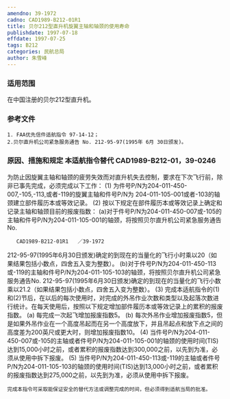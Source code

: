 ```yaml
---
amendno: 39-1972
cadno: CAD1989-B212-01R1
title: 贝尔212型直升机旋翼主轴和轴颈的使用寿命
publishdate: 1997-07-18
effdate: 1997-07-25
tags: B212
categories: 民航总局
author: 朱雪峰
---
```


### 适用范围 
在中国注册的贝尔212型直升机。

### 参考文件
    1. FAA优先信件适航指令 97-14-12；
    2.贝尔直升机公司紧急服务通告 No. 212-95-97(1995年 6月 30日颁发)。

### 原因、措施和规定 本适航指令替代 CAD1989-B212-01，39-0246 
为防止因旋翼主轴和轴颈的疲劳失效而对直升机失去控制，要求在下次飞行前，除非已事先完成，必须完成以下工作： 
    (1) 为件号P/N为204-011-450-007,-105,-113,或者-119的旋翼主轴和件号P/N为 204-011-105-001或者-103的轴颈建立部件履历本或等效记录。 
    (2) 按以下规定在部件履历本或等效记录上确定和记录主轴和轴颈目前的报废指数： 
(a)对于件号P/N为204-011-450-007或-105的主轴和件号P/N为204-011-105-001的轴颈，将按照贝尔直升机公司紧急服务通告No. 

       CAD1989-B212-01R1   ／39-1972 
212-95-97(1995年6月30日颁发)确定的到现在的当量化的飞行小时乘以20（如果结果包括小数点，四舍五入变为整数）。 
(b)对于件号P/N为204-011-450-113或-119的主轴和件号P/N为204-011-105-103的轴颈，将按照贝尔直升机公司紧急服务通告No. 212-95-97(1995年6月30日颁发)确定的到现在的当量化的飞行小数乘以21.2（如果结果包括小数点，四舍五入变为整数）。 
    (3) 完成本适航指令的(1)和(2)节后，在以后的每次使用时，对完成的外吊作业次数和类型以及起落次数进行统计。在每天使用后，按照以下规定增加部件履历本或等效记录上的累积的报废指数。 
        (a) 每完成一次起飞增加报废指数5。 
        (b) 每次外吊作业增加报废指数5，但是如果外吊作业在一个高度吊起而在另一个高度放下，并且吊起点和放下点之间的高度差为200英尺或更大时，则增加报废指数10。 
(4) 当件号P/N为204-011-450-007或-105的主轴或者件号P/N为204-011-105-001的轴颈的使用时间(TIS)达到15,000小时之前，或者累积的报废指数达到300,000之前，以先到为准，必须从使用中拆下报废。 
(5) 当件号P/N为204-011-450-113或-119的主轴或者件号P/N为204-011-105-103的轴颈的使用时间(TIS)达到13,000小时之前，或者累积的报废指数达到275,000之前，以先到为准，必须从使用中拆下报废。 

    完成本指令可采取能保证安全的替代方法或调整完成的时间，但必须得到适航当局的批准。
